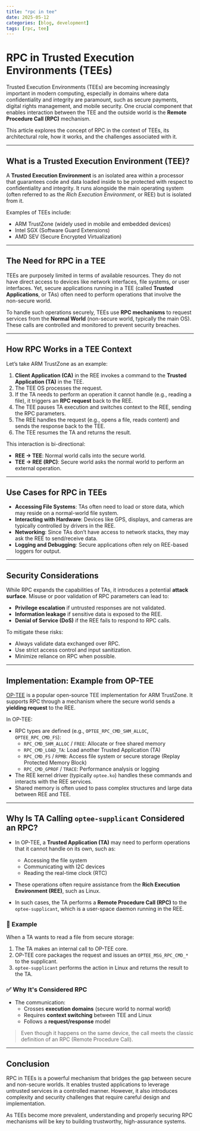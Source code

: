```yaml
---
title: "rpc in tee"
date: 2025-05-12
categories: [blog, development]
tags: [rpc, tee]
---
```


# RPC in Trusted Execution Environments (TEEs)

Trusted Execution Environments (TEEs) are becoming increasingly important in modern computing, especially in domains where data confidentiality and integrity are paramount, such as secure payments, digital rights management, and mobile security. One crucial component that enables interaction between the TEE and the outside world is the **Remote Procedure Call (RPC)** mechanism.

This article explores the concept of RPC in the context of TEEs, its architectural role, how it works, and the challenges associated with it.

---

## What is a Trusted Execution Environment (TEE)?

A **Trusted Execution Environment** is an isolated area within a processor that guarantees code and data loaded inside to be protected with respect to confidentiality and integrity. It runs alongside the main operating system (often referred to as the *Rich Execution Environment*, or REE) but is isolated from it.

Examples of TEEs include:

- ARM TrustZone (widely used in mobile and embedded devices)
- Intel SGX (Software Guard Extensions)
- AMD SEV (Secure Encrypted Virtualization)

---

## The Need for RPC in a TEE

TEEs are purposely limited in terms of available resources. They do not have direct access to devices like network interfaces, file systems, or user interfaces. Yet, secure applications running in a TEE (called **Trusted Applications**, or TAs) often need to perform operations that involve the non-secure world.

To handle such operations securely, TEEs use **RPC mechanisms** to request services from the **Normal World** (non-secure world, typically the main OS). These calls are controlled and monitored to prevent security breaches.

---

## How RPC Works in a TEE Context

Let’s take ARM TrustZone as an example:

1. **Client Application (CA)** in the REE invokes a command to the **Trusted Application (TA)** in the TEE.
2. The TEE OS processes the request.
3. If the TA needs to perform an operation it cannot handle (e.g., reading a file), it triggers an **RPC request** back to the REE.
4. The TEE pauses TA execution and switches context to the REE, sending the RPC parameters.
5. The REE handles the request (e.g., opens a file, reads content) and sends the response back to the TEE.
6. The TEE resumes the TA and returns the result.

This interaction is bi-directional:

- **REE → TEE**: Normal world calls into the secure world.
- **TEE → REE (RPC)**: Secure world asks the normal world to perform an external operation.

---

## Use Cases for RPC in TEEs

- **Accessing File Systems**: TAs often need to load or store data, which may reside on a normal-world file system.
- **Interacting with Hardware**: Devices like GPS, displays, and cameras are typically controlled by drivers in the REE.
- **Networking**: Since TAs don’t have access to network stacks, they may ask the REE to send/receive data.
- **Logging and Debugging**: Secure applications often rely on REE-based loggers for output.

---

## Security Considerations

While RPC expands the capabilities of TAs, it introduces a potential **attack surface**. Misuse or poor validation of RPC parameters can lead to:

- **Privilege escalation** if untrusted responses are not validated.
- **Information leakage** if sensitive data is exposed to the REE.
- **Denial of Service (DoS)** if the REE fails to respond to RPC calls.

To mitigate these risks:

- Always validate data exchanged over RPC.
- Use strict access control and input sanitization.
- Minimize reliance on RPC when possible.

---

## Implementation: Example from OP-TEE

[OP-TEE](https://www.op-tee.org/) is a popular open-source TEE implementation for ARM TrustZone. It supports RPC through a mechanism where the secure world sends a **yielding request** to the REE.

In OP-TEE:

- RPC types are defined (e.g., `OPTEE_RPC_CMD_SHM_ALLOC`, `OPTEE_RPC_CMD_FS`):
  - `RPC_CMD_SHM_ALLOC` / `FREE`: Allocate or free shared memory
  - `RPC_CMD_LOAD_TA`: Load another Trusted Application (TA)
  - `RPC_CMD_FS` / `RPMB`: Access file system or secure storage (Replay Protected Memory Block)
  - `RPC_CMD_GPROF` / `TRACE`: Performance analysis or logging
- The REE kernel driver (typically `optee.ko`) handles these commands and interacts with the REE services.
- Shared memory is often used to pass complex structures and large data between REE and TEE.

---

## Why Is TA Calling `optee-supplicant` Considered an RPC?

- In OP-TEE, a **Trusted Application (TA)** may need to perform operations that it cannot handle on its own, such as:
  - Accessing the file system
  - Communicating with I2C devices
  - Reading the real-time clock (RTC)

- These operations often require assistance from the **Rich Execution Environment (REE)**, such as Linux.

- In such cases, the TA performs a **Remote Procedure Call (RPC)** to the `optee-supplicant`, which is a user-space daemon running in the REE.

### 🔧 Example

When a TA wants to read a file from secure storage:

1. The TA makes an internal call to OP-TEE core.
2. OP-TEE core packages the request and issues an `OPTEE_MSG_RPC_CMD_*` to the supplicant.
3. `optee-supplicant` performs the action in Linux and returns the result to the TA.

### ✅ Why It's Considered RPC

- The communication:
  - Crosses **execution domains** (secure world to normal world)
  - Requires **context switching** between TEE and Linux
  - Follows a **request/response** model

> Even though it happens on the same device, the call meets the classic definition of an RPC (Remote Procedure Call).

---

## Conclusion

RPC in TEEs is a powerful mechanism that bridges the gap between secure and non-secure worlds. It enables trusted applications to leverage untrusted services in a controlled manner. However, it also introduces complexity and security challenges that require careful design and implementation.

As TEEs become more prevalent, understanding and properly securing RPC mechanisms will be key to building trustworthy, high-assurance systems.

